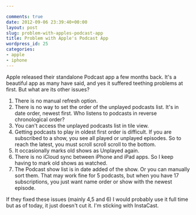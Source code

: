 ```yaml
---

comments: true
date: 2012-09-06 23:39:40+00:00
layout: post
slug: problem-with-apples-podcast-app
title: Problem with Apple's Podcast App
wordpress_id: 25
categories:
- apple
- iphone
---
```


Apple released their standalone Podcast app a few months back. It's a beautiful app as many have said, and yes it suffered teething problems at first. But what are its other issues?
1. There is no manual refresh option.
2. There is no way to set the order of the unplayed podcasts list. It's in date order, newest first. Who listens to podcasts in reverse chronological order?
3. You can't access the unplayed podcasts list in tile view.
4. Getting podcasts to play in oldest first order is difficult. If you are subscribed to a show, you see all played or unplayed episodes. So to reach the latest, you must scroll scroll scroll to the bottom.
5. It occasionally marks old shows as Unplayed again.
6. There is no iCloud sync between iPhone and iPad apps. So I keep having to mark old shows as watched.
7. The Podcast show list is in date added of the show. Or you can manually sort them. That may work fine for 5 podcasts, but when you have 17 subscriptions, you just want name order or show with the newest episode.




If they fixed these issues (mainly 4,5 and 6) I would probably use it full time but as of today, it just doesn't cut it. I'm sticking with InstaCast.
